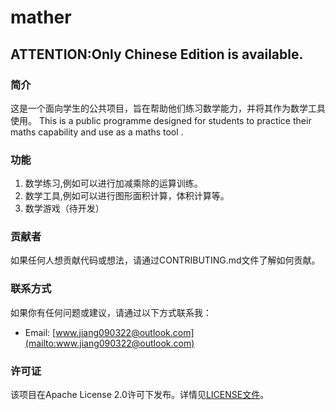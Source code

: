 # mather
## ATTENTION:Only Chinese Edition is available.

### 简介
这是一个面向学生的公共项目，旨在帮助他们练习数学能力，并将其作为数学工具使用。
This is a public programme designed for students to practice their maths capability  and use as a maths tool .
### 功能
1. 数学练习,例如可以进行加减乘除的运算训练。
2. 数学工具,例如可以进行图形面积计算，体积计算等。
3. 数学游戏（待开发）

### 贡献者
如果任何人想贡献代码或想法，请通过CONTRIBUTING.md文件了解如何贡献。
### 联系方式
如果你有任何问题或建议，请通过以下方式联系我：
- Email: [www.jiang090322@outlook.com](mailto:www.jiang090322@outlook.com)

### 许可证
该项目在Apache License 2.0许可下发布。详情见[LICENSE文件](./LICENSE)。
